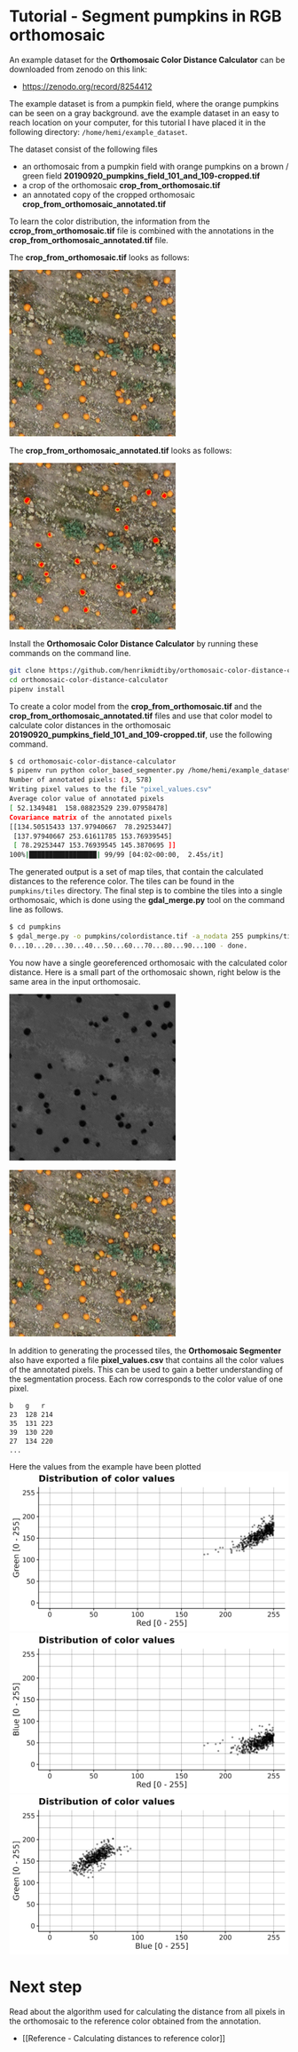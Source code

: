 # Tutorial - Segment pumpkins in RGB orthomosaic

An example dataset for the **Orthomosaic Color Distance Calculator** can be downloaded from zenodo on this link:
- https://zenodo.org/record/8254412

The example dataset is from a pumpkin field, where the orange pumpkins can be seen on a gray background. ave the example dataset in an easy to reach location on your computer, for this tutorial I have placed it in the following directory: `/home/hemi/example_dataset`.

The dataset consist of the following files
- an orthomosaic from a pumpkin field with orange pumpkins on a brown / green field **20190920_pumpkins_field_101_and_109-cropped.tif**
- a crop of the orthomosaic **crop_from_orthomosaic.tif**
- an annotated copy of the cropped orthomosaic **crop_from_orthomosaic_annotated.tif**

To learn the color distribution, the information from the **ccrop_from_orthomosaic.tif** file is combined with the annotations in the **crop_from_orthomosaic_annotated.tif** file. 

The **crop_from_orthomosaic.tif** looks as follows: 

![Image](pumpkins_example/crop_from_orthomosaic.png)

The **crop_from_orthomosaic_annotated.tif** looks as follows: 

![Image](pumpkins_example/crop_from_orthomosaic_annotated.png)

Install the **Orthomosaic Color Distance Calculator** by running these commands on the command line.
```bash
git clone https://github.com/henrikmidtiby/orthomosaic-color-distance-calculator.git
cd orthomosaic-color-distance-calculator
pipenv install
```

To create a color model from the **crop_from_orthomosaic.tif** and the **crop_from_orthomosaic_annotated.tif** files and use that color model to calculate color distances in the orthomosaic **20190920_pumpkins_field_101_and_109-cropped.tif**, use the following command.
```bash
$ cd orthomosaic-color-distance-calculator
$ pipenv run python color_based_segmenter.py /home/hemi/example_dataset/20190920_pumpkins_field_101_and_109-cropped.tif /home/hemi/example_dataset/crop_from_orthomosaic.tif /home/hemi/example_dataset/crop_from_orthomosaic_annotated.tif --output_tile_location pumpkins/tiles/mahal
Number of annotated pixels: (3, 578)
Writing pixel values to the file "pixel_values.csv"
Average color value of annotated pixels
[ 52.1349481  158.08823529 239.07958478]
Covariance matrix of the annotated pixels
[[134.50515433 137.97940667  78.29253447]
 [137.97940667 253.61611785 153.76939545]
 [ 78.29253447 153.76939545 145.3870695 ]]
100%|█████████████████| 99/99 [04:02<00:00,  2.45s/it]
```
The generated output is a set of map tiles, that contain the calculated distances to the reference color. The tiles can be found in the `pumpkins/tiles` directory. The final step is to combine the tiles into a single orthomosaic, which is done using the **gdal_merge.py** tool on the command line as follows. 
```bash
$ cd pumpkins
$ gdal_merge.py -o pumpkins/colordistance.tif -a_nodata 255 pumpkins/tiles/mahal*.tiff
0...10...20...30...40...50...60...70...80...90...100 - done.
```
You now have a single georeferenced orthomosaic with the calculated color distance. Here is a small part of the orthomosaic shown, right below is the same area in the input orthomosaic.

![Image](pumpkins_example/color_distance_crop.png)

![Image](pumpkins_example/crop_from_orthomosaic.png)

In addition to generating the processed tiles, the **Orthomosaic Segmenter** also have exported a file **pixel_values.csv** that contains all the color values of the annotated pixels. This can be used to gain a better understanding of the segmentation process. Each row corresponds to the color value of one pixel.
```
b	g	r
23	128	214
35	131	223
39	130	220
27	134	220
...
```

Here the values from the example have been plotted
![Image](pumpkins_example/distribution_of_color_values_red_green.png)
![Image](pumpkins_example/distribution_of_color_values_red_blue.png)
![Image](pumpkins_example/distribution_of_color_values_blue_green.png)

# Next step
Read about the algorithm used for calculating the distance from all pixels in the orthomosaic to the reference color obtained from the annotation.
- [[Reference - Calculating distances to reference color]]